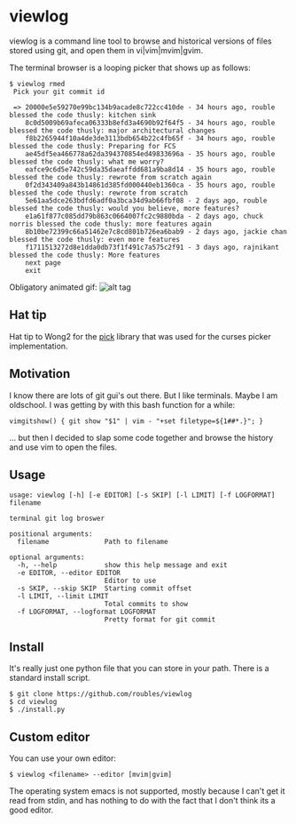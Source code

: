 # viewlog

viewlog is a command line tool to browse and historical versions of files stored using git, and open them in vi|vim|mvim|gvim. 

The terminal browser is a looping picker that shows up as follows:
```
$ viewlog rmed
 Pick your git commit id

 => 20000e5e59270e99bc134b9acade8c722cc410de - 34 hours ago, rouble blessed the code thusly: kitchen sink
    8c0d5009b69afeca06333b8efd3a4690b92f64f5 - 34 hours ago, rouble blessed the code thusly: major architectural changes
    f8b2265944f10a4de3de3113bdb654b22c4fb65f - 34 hours ago, rouble blessed the code thusly: Preparing for FCS
    ae45df5ea466778a62da394370854ed49833696a - 35 hours ago, rouble blessed the code thusly: what me worry?
    eafce9c6d5e742c59da35daeaffdd681a9ba8d14 - 35 hours ago, rouble blessed the code thusly: rewrote from scratch again
    0f2d343409a843b14861d385fd000440eb1360ca - 35 hours ago, rouble blessed the code thusly: rewrote from scratch 
    5e61aa5dce263bdfd6adf0a3bca34d9ab66fbf08 - 2 days ago, rouble blessed the code thusly: would you believe, more features?
    e1a61f877c085dd79b863c0664007fc2c9880bda - 2 days ago, chuck norris blessed the code thusly: more features again
    8b10be72399c66a51462e7c8cd801b726ea6bab9 - 2 days ago, jackie chan blessed the code thusly: even more features
    f1711513272d8e1dda0db73f1f491c7a575c2f91 - 3 days ago, rajnikant blessed the code thusly: More features
    next page
    exit
```

Obligatory animated gif:
![alt tag](https://raw.github.com/roubles/viewlog/master/doc/viewlog.gif)

## Hat tip
Hat tip to Wong2 for the [pick](https://github.com/wong2/pick) library that was used for the curses picker implementation.

## Motivation
I know there are lots of git gui's out there. But I like terminals. Maybe I am oldschool. I was getting by with this bash function for a while:
```
vimgitshow() { git show "$1" | vim - "+set filetype=${1##*.}"; }
```
... but then I decided to slap some code together and browse the history and use vim to open the files.

## Usage
```
usage: viewlog [-h] [-e EDITOR] [-s SKIP] [-l LIMIT] [-f LOGFORMAT] filename

terminal git log broswer

positional arguments:
  filename              Path to filename

optional arguments:
  -h, --help            show this help message and exit
  -e EDITOR, --editor EDITOR
                        Editor to use
  -s SKIP, --skip SKIP  Starting commit offset
  -l LIMIT, --limit LIMIT
                        Total commits to show
  -f LOGFORMAT, --logformat LOGFORMAT
                        Pretty format for git commit
```

## Install
It's really just one python file that you can store in your path. There is a standard install script.
```
$ git clone https://github.com/roubles/viewlog
$ cd viewlog
$ ./install.py
```

## Custom editor
You can use your own editor:
```
$ viewlog <filename> --editor [mvim|gvim]
```
The operating system emacs is not supported, mostly because I can't get it read from stdin, and has nothing to do with the fact that I don't think its a good editor.
